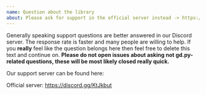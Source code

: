 ```yaml
---
name: Question about the library
about: Please ask for support in the official server instead -> https://discord.gg/KtJkbut
---
```


Generally speaking support questions are better answered in our Discord server. The response rate is faster and many people are willing to help. If you **really** feel like the question belongs here then feel free to delete this text and continue on. **Please do not open issues about asking not gd.py-related questions, these will be most likely closed really quick.**

Our support server can be found here:

Official server: https://discord.gg/KtJkbut
